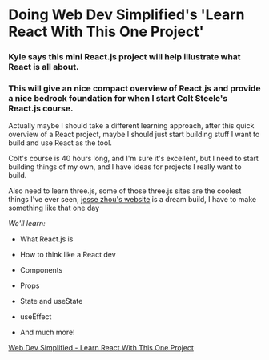 # Doing Web Dev Simplified's 'Learn React With This One Project'

### Kyle says this mini React.js project will help illustrate what React is all about.

### This will give an nice compact overview of React.js and provide a nice bedrock foundation for when I start Colt Steele's React.js course.

Actually maybe I should take a different learning approach, after this quick overview of a React project, maybe I should just start building stuff I want to build and use React as the tool.

Colt's course is 40 hours long, and I'm sure it's excellent, but I need to start building things of my own, and I have ideas for projects I really want to build.

Also need to learn three.js, some of those three.js sites are the coolest things I've ever seen, [jesse zhou's website](https://www.jesse-zhou.com) is a dream build, I have to make something like that one day

_We'll learn:_

- What React.js is

- How to think like a React dev

- Components

- Props

- State and useState

- useEffect

- And much more!

[Web Dev Simplified - Learn React With This One Project](https://www.youtube.com/watch?v=Rh3tobg7hEo&t=5s)


